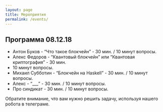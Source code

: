 ```yaml
---
layout: page
title: Мероприятия
permalink: /events/
---
```


## Программа 08.12.18


* Антон Буков - “Что такое блокчейн” - 30 мин. / 10 минут вопросы.
* Алекс Федоров - “Квантовый блокчейн” или “Квантовая криптография” - 30 мин. 
* 10 минут вопросы.
* Михаил Субботин - “Блокчейн на Haskell” - 30 мин. / 10 минут вопросы.
* Алекс - “___” - 30 мин. / 10 минут вопросы.
* Про синдикат - 30 мин. / 10 минут вопросы.



Обратите внимание, что вам нужно решить задачу, используя нашего робота в телеграме.
